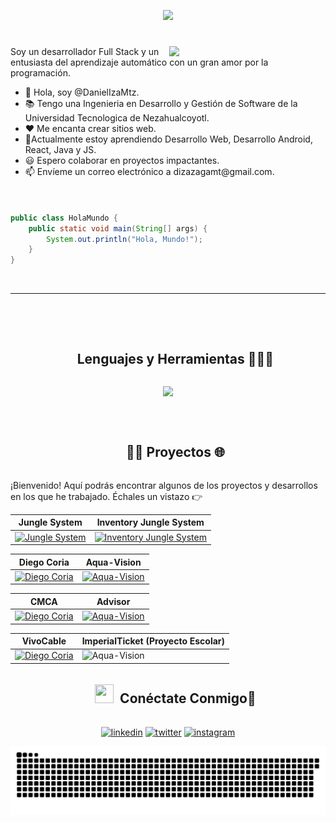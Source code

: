 <p align="center">
  <a href="https://github.com/DenverCoder1/readme-typing-svg"><img src="https://readme-typing-svg.herokuapp.com?font=Time+New+Roman&color=cyan&size=25&center=true&vCenter=true&width=600&height=100&lines=Daniel+Alejandro+Izazaga+Martínez,;Ing.+en+Desarrollo+y+Gestión+de+Software,;Desarrollador+FullStack"></a>
</p>

#

<picture> <img align="right" src="https://github.com/7oSkaaa/7oSkaaa/blob/main/Images/Right_Side.gif?raw=true" width = 250px></picture>

<p align="left">Soy un desarrollador Full Stack y un entusiasta del aprendizaje automático con un gran amor por la programación. </p>

<ul>
  <li>👋 Hola, soy @DanielIzaMtz.</li>
  <li>📚 Tengo una Ingenieria en Desarrollo y Gestión de Software de la Universidad Tecnologica de Nezahualcoyotl.</li>
  <li>❤️ Me encanta crear sitios web.</li>
  <li> 🌱Actualmente estoy aprendiendo Desarrollo Web, Desarrollo Android, React, Java y JS.</li> 
  <li>😃 Espero colaborar en proyectos impactantes. </li>
  <li>📫 Envíeme un correo electrónico a dizazagamt@gmail.com. </li>
</ul>
<br />

####
```java
public class HolaMundo {
    public static void main(String[] args) {
        System.out.println("Hola, Mundo!");
    }
}

```
</br>

---
<br/><br/>

<!--h1 without bottom border-->
<div id="user-content-toc">
  <ul align="center">
    <summary><h2 style="display: inline-block">Lenguajes y Herramientas 👨🏻‍💻</h2></summary>
  </ul>
</div>

<!--tech stack icons-->
<p align="center">
  <a href="https://skillicons.dev">
    <img src="https://skillicons.dev/icons?i=androidstudio,angular,aws,css,dart,devto,express,figma,firebase,flutter,git,github,html,java,js,jquery,mysql,nodejs,npm,php,postman,react,tailwind,ts,vscode,yarn&perline=14" />
  </a>
</p>
<br/>

<div id="user-content-toc">
  <ul align="center">
    <summary><h2 style="display: inline-block"> 🧑‍💻 Proyectos 🌐</h2></summary>
  </ul>
</div>

¡Bienvenido! Aquí podrás encontrar algunos de los proyectos y desarrollos en los que he trabajado. Échales un vistazo 👉 

| Jungle System | Inventory Jungle System | 
| ------------- | ----------------------- |
| <a href="https://junglesystem.com.mx/" target="_blank"><img src="https://github.com/user-attachments/assets/3f06fe8a-518b-48d4-a0c5-e7281efbc873" alt="Jungle System" /></a> | <a href="https://URL_DESEADA_2" target="_blank"><img src="https://github.com/user-attachments/assets/ac3cec3d-be05-433a-ac27-6a9e3f9a4202" alt="Inventory Jungle System" /></a> |

| Diego Coria | Aqua-Vision |
| ------------- | ----------------------- |
| <a href="https://diegocoriamusic.im22.com.mx/" target="_blank"><img src="https://github.com/user-attachments/assets/44d635bf-fbd2-4a0a-b309-fc5e7f0a31fe" alt="Diego Coria" /></a> | <a href="https://aqua-vision.im22.com.mx/" target="_blank"><img src="https://github.com/user-attachments/assets/578b2b3b-e698-45c2-a934-c64f08579ae9" alt="Aqua-Vision" /></a> |

| CMCA | Advisor |
| ------------- | ----------------------- |
| <a href="https://www.cmca.com.mx/" target="_blank"><img src="https://github.com/user-attachments/assets/daa8c4ce-7ea5-49fb-8cd4-fbec3160073d" alt="Diego Coria" /></a> | <a href="https://advisor.im22.com.mx/" target="_blank"><img src="https://github.com/user-attachments/assets/f857ff3b-f60a-457b-baea-0d27cbae1b9d" alt="Aqua-Vision" /></a> |

| VivoCable | ImperialTicket (Proyecto Escolar)|
| ------------- | ----------------------- |
| <a href="https://vivocable.tv/" target="_blank"><img src="https://github.com/user-attachments/assets/6917709c-7f5c-48d3-b54b-0911efe4dd92" alt="Diego Coria" /></a> | <a target="_blank"><img src="https://github.com/user-attachments/assets/f857ff3b-f60a-457b-baea-0d27cbae1b9d" alt="Aqua-Vision" /></a> |




<div id="user-content-toc">
  <ul align="center">
    <summary><img src="https://media.giphy.com/media/iY8CRBdQXODJSCERIr/giphy.gif" width="30" height="30" style="margin-right: 10px;"><h2 style="display: inline-block">Conéctate Conmigo🤝</h2></summary>
  </ul>
</div>

<p align="center">
	<a href="https://www.linkedin.com/in/danizamtz/" target="blank"><img align="center" src="https://user-images.githubusercontent.com/88904952/234979284-68c11d7f-1acc-4f0c-ac78-044e1037d7b0.png" alt="linkedin" height="50" width="50" /></a>
	<a href="" target="blank"><img align="center" src="https://user-images.githubusercontent.com/88904952/234980676-61bfb021-ecc8-48f7-88e6-34c1b06c4a58.png" alt="twitter" height="50" width="50" /></a> 
	<a href="https://www.instagram.com/daniza2610/?hl=es" target="blank"><img align="center" src="https://user-images.githubusercontent.com/88904952/234981169-2dd1e58f-4b7e-468c-8213-034ba62156c3.png" alt="instagram" height="50" width="50" /></a>  
</p>

</h4>  
  
![𝙶𝚒𝚝𝚑𝚞𝚋 𝙲𝚘𝚗𝚝𝚛𝚒𝚋𝚞𝚝𝚒𝚘𝚗 𝙶𝚛𝚊𝚙𝚑](https://github.com/GovindSingh9447/GovindSingh9447/blob/main/github-contribution-grid-snake.svg)

<br/>





#

<!--
**DanielIzaMtz/DanielIzaMtz** is a ✨ _special_ ✨ repository because its `README.md` (this file) appears on your GitHub profile.

Here are some ideas to get you started:

- 🔭 I’m currently working on ...
- 🌱 I’m currently learning ...
- 👯 I’m looking to collaborate on ...
- 🤔 I’m looking for help with ...
- 💬 Ask me about ...
- 📫 How to reach me: ...
- 😄 Pronouns: ...
- ⚡ Fun fact: ...
-->
